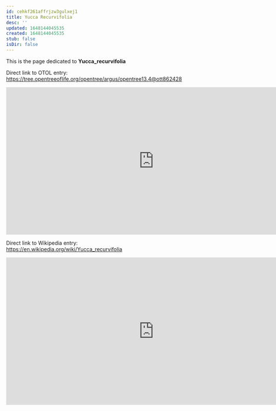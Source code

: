 ```yaml
---
id: cehkf261affrjzw3gulxej1
title: Yucca Recurvifolia
desc: ''
updated: 1648144045535
created: 1648144045535
stub: false
isDir: false
---
```

This is the page dedicated to **Yucca_recurvifolia**


Direct link to OTOL entry: https://tree.opentreeoflife.org/opentree/argus/opentree13.4@ott862428



<html>
    <body>
    <iframe src="https://tree.opentreeoflife.org/opentree/argus/opentree13.4@ott862428"
    width="800" height="400" frameborder="0" allowfullscreen> </iframe>
    </body>
</html>
    


Direct link to Wikipedia entry: https://en.wikipedia.org/wiki/Yucca_recurvifolia



<html>
    <body>
    <iframe src="https://en.wikipedia.org/wiki/Yucca_recurvifolia"
    width="800" height="400" frameborder="0" allowfullscreen> </iframe>
    </body>
</html>
    
